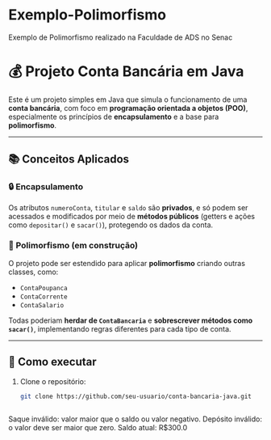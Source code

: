 # Exemplo-Polimorfismo
Exemplo de Polimorfismo realizado na Faculdade de ADS no Senac

# 💰 Projeto Conta Bancária em Java

Este é um projeto simples em Java que simula o funcionamento de uma **conta bancária**, com foco em **programação orientada a objetos (POO)**, especialmente os princípios de **encapsulamento** e a base para **polimorfismo**.

---

## 📚 Conceitos Aplicados

### 🔒 Encapsulamento
Os atributos `numeroConta`, `titular` e `saldo` são **privados**, e só podem ser acessados e modificados por meio de **métodos públicos** (getters e ações como `depositar()` e `sacar()`), protegendo os dados da conta.

### 🤹 Polimorfismo (em construção)
O projeto pode ser estendido para aplicar **polimorfismo** criando outras classes, como:
- `ContaPoupanca`
- `ContaCorrente`
- `ContaSalario`

Todas poderiam **herdar de `ContaBancaria`** e **sobrescrever métodos como `sacar()`**, implementando regras diferentes para cada tipo de conta.

---

## 🚀 Como executar

1. Clone o repositório:
   ```bash
   git clone https://github.com/seu-usuario/conta-bancaria-java.git



Saque inválido: valor maior que o saldo ou valor negativo.
Depósito inválido: o valor deve ser maior que zero.
Saldo atual: R$300.0

